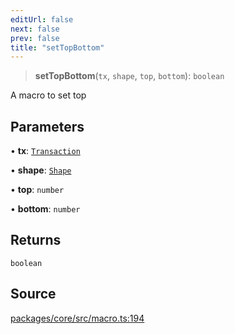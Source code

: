 ```yaml
---
editUrl: false
next: false
prev: false
title: "setTopBottom"
---
```


> **setTopBottom**(`tx`, `shape`, `top`, `bottom`): `boolean`

A macro to set top

## Parameters

• **tx**: [`Transaction`](/api-core/classes/transaction/)

• **shape**: [`Shape`](/api-core/classes/shape/)

• **top**: `number`

• **bottom**: `number`

## Returns

`boolean`

## Source

[packages/core/src/macro.ts:194](https://github.com/dgmjs/dgmjs/blob/main/packages/core/src/macro.ts#L194)
